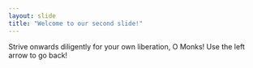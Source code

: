 ```yaml
---
layout: slide
title: "Welcome to our second slide!"
---
```

Strive onwards diligently for your own liberation, O Monks!
Use the left arrow to go back!
